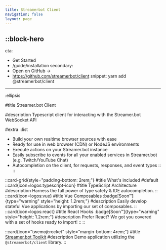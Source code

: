 ```yaml
---
title: Streamerbot Client
navigation: false
layout: page
---
```


::block-hero
---
cta:
  - Get Started
  - /guide/installation
secondary:
  - Open on GitHub →
  - https://github.com/streamerbot/client
snippet: yarn add @streamerbot/client
---

:ellipsis

#title
Streamer.bot Client

#description
Typescript client for interacting with the Streamer.bot WebSocket API

#extra
  ::list
  - Build your own realtime browser sources with ease
  - Ready for use in web browser (CDN) or NodeJS environments
  - Execute actions on your Streamer.bot instance
  - Easily subscribe to events for all your enabled services in Streamer.bot (e.g. Twitch/YouTube Chat)
  - Autocompletion on the client, for requests, responses, and event types
  ::
::

::card-grid{style="padding-bottom: 2rem;"}
#title
What's included
#default
  ::card{icon=logos:typescript-icon}
  #title
  TypeScript Architecture
  #description
  Harness the full power of type safety & IDE autocompletion.
  ::
  ::card{icon=logos:vue}
  #title
  Vue Composables :badge[Soon™]{type="warning" style="height: 1.2rem;"}
  #description
  Easily develop stateful Vue applications by importing our set of composables.
  ::
  ::card{icon=logos:react}
  #title
  React Hooks :badge[Soon™]{type="warning" style="height: 1.2rem;"}
  #description
  Prefer React? We got you covered with a set of hooks ready to import!
  ::
::

::card{icon="twemoji:rocket" style="margin-bottom: 4rem;"}
#title
[Streamer.bot Toolkit](https://toolkit.streamer.bot)
#description
Demo application utilizing the `@streamerbot/client` library.
::
